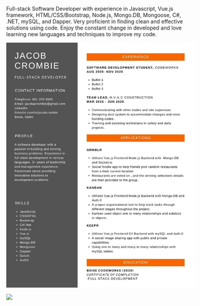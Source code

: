 Full-stack Software Developer with experience in Javascript, Vue.js framework, HTML/CSS/Bootstrap, Node.js, Mongo.DB,  Mongoose, C#, .NET, mySQL, and Dapper. Very proficient in finding clean and effective solutions using code. Enjoy the constant change in developed and love learning new languages and techniques to improve my code.

![enter image description here](https://github.com/JacobCrombie/JacobCrombie/blob/main/assets/Orange%20Black%20Java%20Logo%20Minimalist%20Programmer%20Resume.jpg?raw=true)

<div>
  <a href="/" align="left">
    <img src="https://github-readme-stats.vercel.app/api/top-langs/?username=JacobCrombie&text_color=586069&layout=compact&hide_border=true&bg_color=fff&title_color=0366d6&count_private=true&include_all_commits=true" />
  </a>
</div>